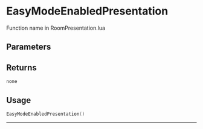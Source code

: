 # EasyModeEnabledPresentation
Function name in RoomPresentation.lua
## Parameters

## Returns
`none`
## Usage
```lua
EasyModeEnabledPresentation()
```
---
